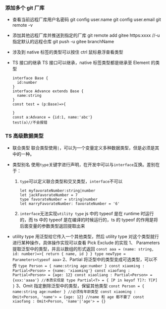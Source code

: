 ### 添加多个 git 厂库

- 查看当前远程厂库用户名密码
  git config user.name
  git config user.email
  git remote -v

- 添加其他远程厂库并推送到指定的厂库
  git remote add gitee https:xxxx
  //-u 指定默认的远程仓库
  git push -u gitee branchName

- 涉及到 native 标签的类型可以按住 ctrl 鼠标悬浮查看类型

- TS 接口的继承
  TS 接口可以继承，native 标签类型都是继承至 Element 的类型

  ```
  interface Base {
    id:number
  }
  interface Advance extends Base {
    name:string
  }
  const test = (p:Base)=>{

  }
  const a:Advance = {id:1, name:'abc'}
  test(a)//不会报错
  ```

### TS 高级数据类型

- 联合类型
  联合类型使用`|`，可以为一个变量定义多种数据类型，但是必须是其中的一种。

- 类型别名
  使用`type`关键字进行声明，在开发中可以与`interface`互换。差别在于：

  1. `type`可以定义联合类型和交叉类型，`interface`不可以


      ```
      let myfavorateNumber:string|number
      let jackFavorateNumber = 7
      type favorateNumber = string|number
      let marryFavorateNumber: favorateNumber = '6'
      ```

  2. `interface`无法实现`utility type`
     js 中的 typeof 是在 runtime 时运行的，而 ts 中的 typeof 是在编译的时候运行的，ts 的 typeof 的作用是将后面变量的参数类型返回提取出来

- utility type
  用泛型给它传入一个其他类型，然后 utility type 对这个类型就行进行某种操作，具体操作实现可以查看 Pick Exclude 的实现
  1、 Parameters 提取泛型中的类型，并且以数组的形式返回
  ` const aaa = (name: string, id: number)=>{ return { name, id } } type newType = Parameters<typeof aaa> `
  2、Partial 将泛型中的类型变成可选类型，可以不传
  ` type Person = { name:string age:number } const xiaoming : Partial<Person> = {name: 'xiaoming'} const xiaofang : Partial<Person> = {age: 12} const xiaoliang : Partial<Person> = {xxx:'aaaa'} //本质实现是 type Partial<T> = { [P in keyof T]?: T[P] } `
  3、Omit 指定删除泛型中的类型，保留其他类型
  ` const Person = { name:string age:number } //必须有年龄类型 const xiaoming : Omit<Person, 'name'> = {age: 12} //name 和 age 都不要了 const xiaofang : Omit<Person, 'name'|'age'> = {} `
